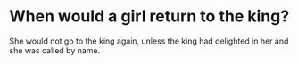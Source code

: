 # When would a girl return to the king?

She would not go to the king again, unless the king had delighted in her and she was called by name.

